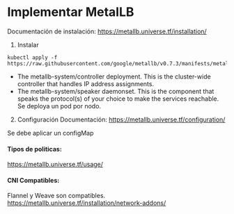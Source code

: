 # Implementar MetalLB

Documentación de instalación: https://metallb.universe.tf/installation/


1. Instalar
```
kubectl apply -f https://raw.githubusercontent.com/google/metallb/v0.7.3/manifests/metallb.yaml
```

* The metallb-system/controller deployment. This is the cluster-wide controller that handles IP address assignments.
* The metallb-system/speaker daemonset. This is the component that speaks the protocol(s) of your choice to make the services reachable. Se deploya un pod por nodo.


2. Configuración
Documentación: https://metallb.universe.tf/configuration/

Se debe aplicar un configMap


#### Tipos de politicas:
https://metallb.universe.tf/usage/


#### CNI Compatibles:
Flannel y Weave son compatibles.
https://metallb.universe.tf/installation/network-addons/
